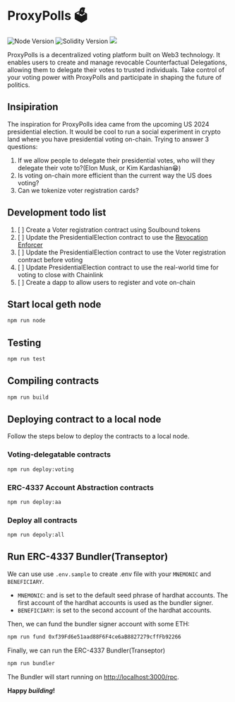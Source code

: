 # ProxyPolls 🗳️
<p align="left">
  <img src="https://img.shields.io/badge/node-18.x-green" alt="Node Version">
  <img src="https://img.shields.io/badge/solidity-0.8.15-blue" alt="Solidity Version">
  <img src="https://github.com/V00D00-child/proxy-polls/actions/workflows/build.yml/badge.svg?branch=main">
</p>

<p align="left">
  ProxyPolls is a decentralized voting platform built on Web3 technology. It enables users to create and manage revocable Counterfactual Delegations, allowing them to delegate their votes to trusted individuals. Take control of your voting power with ProxyPolls and participate in shaping the future of politics.
</p>


## Insipiration

The inspiration for ProxyPolls idea came from the upcoming US 2024 presidential election. It would be cool to run a social experiment in crypto land where you have presidential voting on-chain. Trying to answer 3 questions:
1. If we allow people to delegate their presidential votes, who will they delegate their vote to?(Elon Musk, or Kim Kardashian:grin:)
2. Is voting on-chain more efficient than the current way the US does voting? 
3. Can we tokenize voter registration cards?

## Development todo list
1. [ ] Create a Voter registration contract using Soulbound tokens
2. [ ] Update the PresidentialElection contract to use the [Revocation Enforcer](https://delegatable.org/docs/enforcers/revocation-enforcer)
3. [ ] Update the PresidentialElection contract to use the Voter registration contract before voting
4. [ ] Update PresidentialElection contract to use the real-world time for voting to close with Chainlink
5. [ ] Create a dapp to allow users to register and vote on-chain

## Start local geth node 

```sh
npm run node
```

## Testing
```sh
npm run test
```

## Compiling contracts

```sh
npm run build
```

## Deploying contract to a local node
Follow the steps below to deploy the contracts to a local node.

### Voting-delegatable contracts

```sh
npm run deploy:voting
```

### ERC-4337 Account Abstraction contracts

```sh
npm run deploy:aa
```

### Deploy all contracts

```sh
npm run depoly:all
```

## Run ERC-4337 Bundler(Transeptor)
We can use use `.env.sample` to create .env file with your `MNEMONIC` and `BENEFICIARY`.

- `MNEMONIC`: and is set to the default seed phrase of hardhat accounts. The first account of the hardhat accounts is used as the bundler signer.
- `BENEFICIARY`: is set to the second account of the hardhat accounts.

Then, we can fund the bundler signer account with some ETH:
```sh
npm run fund 0xf39Fd6e51aad88F6F4ce6aB8827279cffFb92266
```

Finally, we can run the ERC-4337 Bundler(Transeptor)

```sh
npm run bundler
```

The Bundler will start running on [http://localhost:3000/rpc](http://localhost:3000/rpc).


**Happy _building_!**
